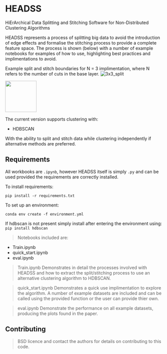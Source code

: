 # HEADSS
HiErArchical Data Splitting and Stitching Software for Non-Distributed Clustering Algorithms

HEADSS represents a process of splitting big data to avoid the introduction of edge effects and formalise the stitching process to provide a complete feature space. The process is shown (below) with a number of example notebooks for examples of how to use, highlighting best practices and implimentations to avoid.

Example split and stitch boundaries for N = 3 implimentation, where N refers to the number of cuts in the base layer.
![3x3_split](https://user-images.githubusercontent.com/84581147/170474116-5f718b98-618d-4d61-a95c-c1c7a8012f57.png)
<!-- ![3x3_stitch](https://user-images.githubusercontent.com/84581147/170474111-fe226e70-14d4-4408-b4f0-61451f06b48a.png) -->
<img src="https://https://user-images.githubusercontent.com/84581147/170474111-fe226e70-14d4-4408-b4f0-61451f06b48a.png" width="100" height="100">

The current version supports clustering with:
- HDBSCAN

With the ability to split and stitch data while clustering independently if alternative methods are preferred.

## Requirements

All workbooks are `.ipynb`, however HEADSS itself is simply `.py` and can be used provided the requirements are correctly installed.

To install requirements:

```setup
pip install -r requirements.txt
```

To set up an environment:

```
conda env create -f environment.yml
```

If hdbscan is not present simply install after entering the environment using:
```pip install hdbscan```

> Notebooks included are: 
- Train.ipynb
- quick_start.ipynb
- eval.ipynb

> Train.ipynb
Demonstrates in detail the processes involved with HEADSS and how to extract the split/stitching process to use an alternative clustering algorithm to HDBSCAN.

> quick_start.ipynb
Demonstrates a quick use implimentation to explore the algorithm. A number of example datasets are included and can be called using the provided function or the user can provide thier own.

> eval.ipynb
Demonstrate the performance on all example datasets, producing the plots found in the paper.

## Contributing

>  BSD licence and contact the authors for details on contributing to this code.
